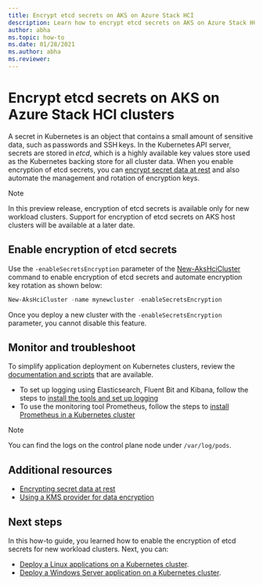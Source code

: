 ```yaml
---
title: Encrypt etcd secrets on AKS on Azure Stack HCI
description: Learn how to encrypt etcd secrets on AKS on Azure Stack HCI
author: abha
ms.topic: how-to
ms.date: 01/28/2021
ms.author: abha
ms.reviewer: 
---
```


# Encrypt etcd secrets on AKS on Azure Stack HCI clusters

A secret in Kubernetes is an object that contains a small amount of sensitive data, such as passwords and SSH keys. In the Kubernetes API server, secrets are stored in _etcd_, which is a highly available key values store used as the Kubernetes backing store for all cluster data. When you enable encryption of etcd secrets, you can [encrypt secret data at rest](https://kubernetes.io/docs/tasks/administer-cluster/encrypt-data/) and also automate the management and rotation of encryption keys. 

> [!NOTE]
> In this preview release, encryption of etcd secrets is available only for new workload clusters. Support for encryption of etcd secrets on AKS host clusters will be available at a later date.

## Enable encryption of etcd secrets

Use the `-enableSecretsEncryption` parameter of the [New-AksHciCluster](./new-akshcicluster) command to enable encryption of etcd secrets and automate encryption key rotation as shown below: 

```powershell
New-AksHciCluster -name mynewcluster -enableSecretsEncryption
```

Once you deploy a new cluster with the `-enableSecretsEncryption` parameter, you cannot disable this feature.

## Monitor and troubleshoot

To simplify application deployment on Kubernetes clusters, review the [documentation and scripts](https://github.com/microsoft/AKS-HCI-Apps) that are available.

- To set up logging using Elasticsearch, Fluent Bit and Kibana, follow the steps to [install the tools and set up logging](https://github.com/microsoft/AKS-HCI-Apps/tree/main/Logging)
- To use the monitoring tool Prometheus, follow the steps to [install Prometheus in a Kubernetes cluster](https://github.com/microsoft/AKS-HCI-Apps/tree/main/Monitoring#certs-and-keys-monitoring)

> [!NOTE]
> You can find the logs on the control plane node under `/var/log/pods`.

## Additional resources

- [Encrypting secret data at rest](https://kubernetes.io/docs/tasks/administer-cluster/encrypt-data)
- [Using a KMS provider for data encryption](https://kubernetes.io/docs/tasks/administer-cluster/kms-provider/)

## Next steps

In this how-to guide, you learned how to enable the encryption of etcd secrets for new workload clusters. Next, you can:
- [Deploy a Linux applications on a Kubernetes cluster](./deploy-linux-application.md).
- [Deploy a Windows Server application on a Kubernetes cluster](./deploy-windows-application.md).